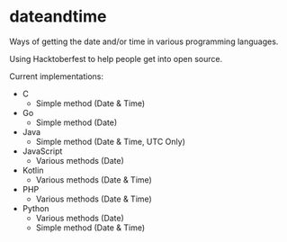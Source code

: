 # dateandtime

Ways of getting the date and/or time in various programming languages.

Using Hacktoberfest to help people get into open source.

Current implementations:

- C
  - Simple method (Date & Time)
- Go
  - Simple method (Date)
- Java
  - Simple method (Date & Time, UTC Only)
- JavaScript
  - Various methods (Date)
- Kotlin
  - Various methods (Date & Time)
- PHP
  - Various methods (Date & Time)
- Python
  - Various methods (Date)
  - Simple method (Date & Time)

